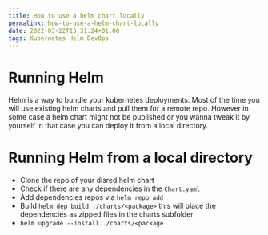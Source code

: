 ```yaml
---
title: How to use a helm chart locally
permalink: how-to-use-a-helm-chart-locally
date: 2022-03-22T15:31:24+01:00
tags: Kubernetes Helm DevOps
---
```


# Running Helm

Helm is a way to bundle your kubernetes deployments. Most of the time you will
use existing helm charts and pull them for a remote repo. However in some case a
helm chart might not be published or you wanna tweak it by yourself in that case
you can deploy it from a local directory.

# Running Helm from a local directory

- Clone the repo of your disred helm chart
- Check if there are any dependencies in the `Chart.yaml`
- Add dependencies repos via `helm repo add`
- Build `helm dep build ./charts/<package>` this will place the dependencies as
  zipped files in the charts subfolder
- `helm upgrade --install ./charts/<package`
